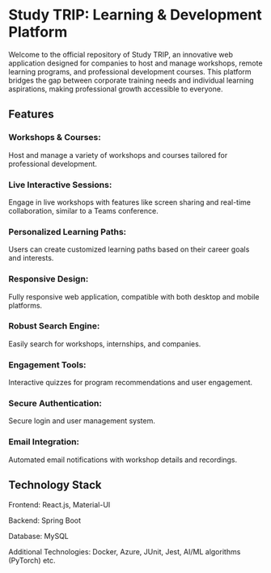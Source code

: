 # Study TRIP: Learning & Development Platform

Welcome to the official repository of Study TRIP, an innovative web application designed for companies to host and manage workshops, remote learning programs, and professional development courses. This platform bridges the gap between corporate training needs and individual learning aspirations, making professional growth accessible to everyone.

## Features

### Workshops & Courses: 
Host and manage a variety of workshops and courses tailored for professional development.

### Live Interactive Sessions: 
Engage in live workshops with features like screen sharing and real-time collaboration, similar to a Teams conference.

### Personalized Learning Paths: 
Users can create customized learning paths based on their career goals and interests.

### Responsive Design: 
Fully responsive web application, compatible with both desktop and mobile platforms.

### Robust Search Engine: 
Easily search for workshops, internships, and companies.

### Engagement Tools: 
Interactive quizzes for program recommendations and user engagement.

### Secure Authentication: 
Secure login and user management system.

### Email Integration: 
Automated email notifications with workshop details and recordings.

## Technology Stack

Frontend: React.js, Material-UI

Backend: Spring Boot

Database: MySQL

Additional Technologies: Docker, Azure, JUnit, Jest, AI/ML algorithms (PyTorch) etc.
